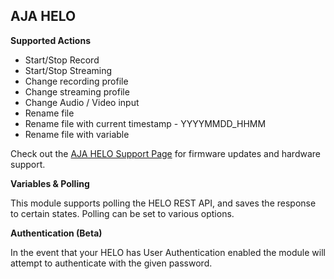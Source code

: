 ## AJA HELO

**Supported Actions**

- Start/Stop Record
- Start/Stop Streaming
- Change recording profile
- Change streaming profile
- Change Audio / Video input
- Rename file
- Rename file with current timestamp - YYYYMMDD_HHMM
- Rename file with variable

Check out the [AJA HELO Support Page](https://www.aja.com/products/helo#support) for firmware updates and hardware support.

**Variables & Polling**

This module supports polling the HELO REST API, and saves the response to certain states. Polling can be set to various options.

**Authentication (Beta)**

In the event that your HELO has User Authentication enabled the module will attempt to authenticate with the given password.
